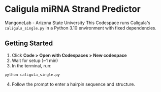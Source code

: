 # Caligula miRNA Strand Predictor
MangoneLab - Arizona State University
This Codespace runs Caligula's `caligula_single.py` in a Python 3.10 environment with fixed dependencies.

## Getting Started

1. Click **Code > Open with Codespaces > New codespace**
2. Wait for setup (~1 min)
3. In the terminal, run:

```bash
python caligula_single.py
```

4. Follow the prompt to enter a hairpin sequence and structure.
